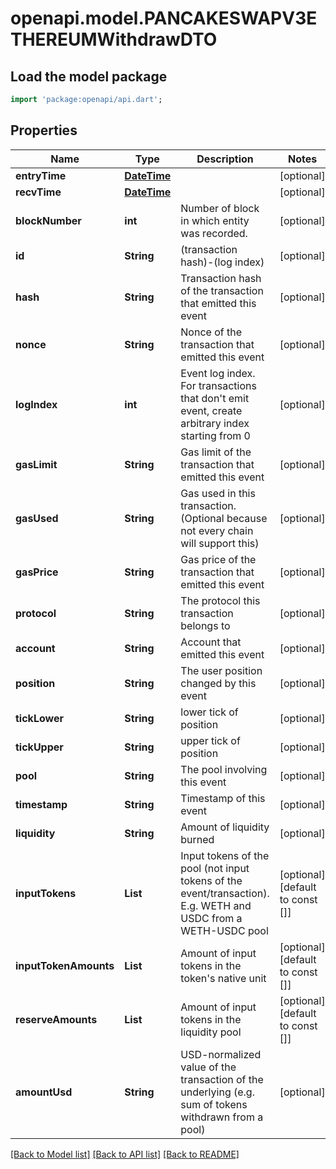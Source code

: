 # openapi.model.PANCAKESWAPV3ETHEREUMWithdrawDTO

## Load the model package
```dart
import 'package:openapi/api.dart';
```

## Properties
Name | Type | Description | Notes
------------ | ------------- | ------------- | -------------
**entryTime** | [**DateTime**](DateTime.md) |  | [optional] 
**recvTime** | [**DateTime**](DateTime.md) |  | [optional] 
**blockNumber** | **int** | Number of block in which entity was recorded. | [optional] 
**id** | **String** | (transaction hash)-(log index) | [optional] 
**hash** | **String** | Transaction hash of the transaction that emitted this event | [optional] 
**nonce** | **String** | Nonce of the transaction that emitted this event | [optional] 
**logIndex** | **int** | Event log index. For transactions that don't emit event, create arbitrary index starting from 0 | [optional] 
**gasLimit** | **String** | Gas limit of the transaction that emitted this event | [optional] 
**gasUsed** | **String** | Gas used in this transaction. (Optional because not every chain will support this) | [optional] 
**gasPrice** | **String** | Gas price of the transaction that emitted this event | [optional] 
**protocol** | **String** | The protocol this transaction belongs to | [optional] 
**account** | **String** | Account that emitted this event | [optional] 
**position** | **String** | The user position changed by this event | [optional] 
**tickLower** | **String** | lower tick of position | [optional] 
**tickUpper** | **String** | upper tick of position | [optional] 
**pool** | **String** | The pool involving this event | [optional] 
**timestamp** | **String** | Timestamp of this event | [optional] 
**liquidity** | **String** | Amount of liquidity burned | [optional] 
**inputTokens** | **List<String>** | Input tokens of the pool (not input tokens of the event/transaction). E.g. WETH and USDC from a WETH-USDC pool | [optional] [default to const []]
**inputTokenAmounts** | **List<String>** | Amount of input tokens in the token's native unit | [optional] [default to const []]
**reserveAmounts** | **List<String>** | Amount of input tokens in the liquidity pool | [optional] [default to const []]
**amountUsd** | **String** | USD-normalized value of the transaction of the underlying (e.g. sum of tokens withdrawn from a pool) | [optional] 

[[Back to Model list]](../README.md#documentation-for-models) [[Back to API list]](../README.md#documentation-for-api-endpoints) [[Back to README]](../README.md)


